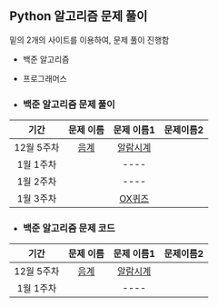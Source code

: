 ## Python 알고리즘 문제 풀이

밑의 2개의 사이트를 이용하여, 문제 풀이 진행함
* 백준 알고리즘
* 프로그래머스

* ### 백준 알고리즘 문제 풀이

|기간|문제 이름|문제 이름1|문제이름2|
|:-------:|:-------:|:-------:|:--------:|
|12월 5주차|[음계](https://www.acmicpc.net/problem/2920)|[알람시계](https://www.acmicpc.net/problem/2884)
|1월 1주차||----|
|1월 2주차||----|
|1월 3주차||[OX퀴즈](https://www.acmicpc.net/problem/8958)|


* ### 백준 알고리즘 문제 코드
|기간|문제 이름|문제 이름1|문제이름2|
|:-------:|:-------:|:-------:|:--------:|
|12월 5주차|[음계](src/음계.java)|[알람시계](src/알람시계.java)
|1월 1주차||----|